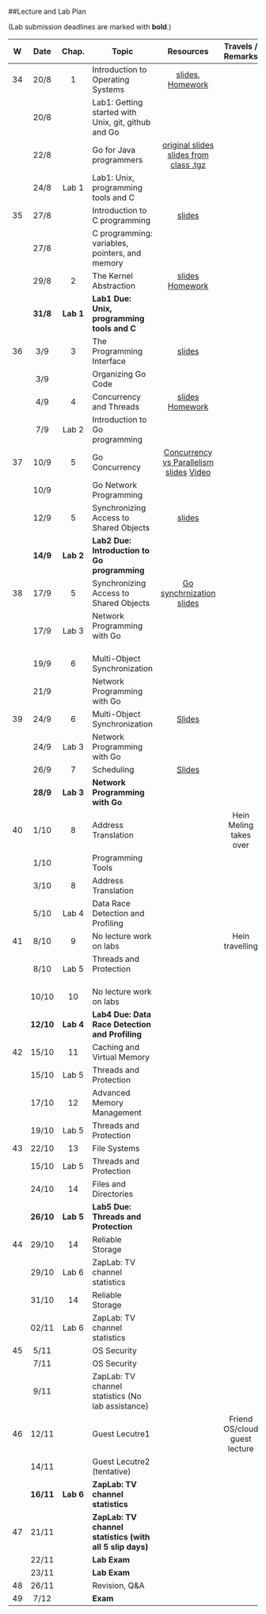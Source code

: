 ##Lecture and Lab Plan

(Lab submission deadlines are marked with **bold**.)

| W    |  Date     | Chap.     | Topic                                            | Resources | Travels / Remarks     |
|:----:|:---------:|:-----:    |--------------------------------------------------|:-------:|:------------:|
|  34  |  20/8     |   1       | Introduction to Operating Systems                |  [slides](https://stavanger.instructure.com/courses/2608/modules/items/29667), [Homework](https://stavanger.instructure.com/courses/2608/modules/items/29611)       |              |
|      |  20/8     |           | Lab1: Getting started with Unix, git, github and Go    |         |              |
|      |  22/8     |           | Go for Java programmers                          |  [original slides](https://talks.golang.org/2015/go-for-java-programmers.slide#1) [slides from class .tgz](https://stavanger.instructure.com/files/293503/download?download_frd=1)      |              |
|      |  24/8     | Lab 1     | Lab1: Unix, programming tools and C                    |         |              |
|  35  |  27/8     |           | Introduction to C programming                    | [slides](https://stavanger.instructure.com/files/293593/download?download_frd=1)        |              |
|      |  27/8     |           | C programming: variables, pointers, and memory   |         |              |
|      |  29/8     |   2       | The Kernel Abstraction                           |  [slides](https://stavanger.instructure.com/files/296854/download?download_frd=1) [Homework]()       |              |
|      |  **31/8**  | **Lab 1** | **Lab1 Due: Unix, programming tools and C**                |         |          |
|  36  |  3/9      |   3       | The Programming Interface                        | [slides](https://stavanger.instructure.com/files/306376/download?download_frd=1)        |              |
|      |  3/9      |           | Organizing Go Code                               |         |              |
|      |  4/9      |   4       | Concurrency and Threads                          |   [slides](https://stavanger.instructure.com/files/313317/download?download_frd=1)   [Homework]()   |              |
|      |  7/9      | Lab 2     | Introduction to Go programming                   |         |              |
|  37  |  10/9     |   5       | Go Concurrency           |   [Concurrency vs Parallelism slides](https://talks.golang.org/2012/waza.slide#1) [Video](https://vimeo.com/49718712)    |              |
|      |  10/9     |           | Go Network Programming                                   |         |              |
|      |  12/9     |   5       | Synchronizing Access to Shared Objects           | [slides](https://stavanger.instructure.com/files/316521/download?download_frd=1)        |              |
|      |  **14/9** | **Lab 2** | **Lab2 Due: Introduction to Go programming**               |         |              |
|  38  |  17/9     |   5       | Synchronizing Access to Shared Objects           |  [Go synchrnization slides](https://stavanger.instructure.com/files/283445/download?download_frd=1)       |              |
|      |  17/9     | Lab 3     | Network Programming with Go                      |         |              |
|      |  19/9     |   6       | Multi-Object Synchronization                     |         |              |
|      |  21/9     |           | Network Programming with Go      |          | 
|  39  |  24/9     |   6       | Multi-Object Synchronization                     |   [Slides](https://stavanger.instructure.com/courses/2608/modules/items/34626)      |              |
|      |  24/9 | Lab 3 | Network Programming with Go                  |         |              |
|      | 26/9      |   7       | Scheduling                                       |  [Slides](https://stavanger.instructure.com/courses/2608/modules/items/34627)       |              |
|      |  **28/9** | **Lab 3** | **Network Programming with Go**                  |         |              |
|  40  |  1/10     |   8       | Address Translation                              |         |  Hein Meling takes over            |
|      |  1/10     |           | Programming Tools                                |         |              |
|      |  3/10     |   8       | Address Translation                              |         |              |
|      |  5/10 | Lab 4 | Data Race Detection and Profiling                            |         |              |
|  41  | 8/10      |   9       | No lecture work on labs                       |         |     Hein travelling         |
|      | 8/10      | Lab 5     | Threads and Protection                           |         |              |
|      | 10/10     |  10       | No lecture work on labs                        |         |              |
|      |  **12/10** | **Lab 4** | **Lab4 Due: Data Race Detection and Profiling**                            |         |              |
|  42  | 15/10     |  11       | Caching and Virtual Memory                                     |         |              |
|      | 15/10 | Lab 5 | Threads and Protection   |         |      |
|      | 17/10     |  12       | Advanced Memory Management                                 |         |              |
|      | 19/10 | Lab 5 | Threads and Protection    |         |  |
|  43  |  22/10    |  13       | File Systems                            |         |              |
|      | 15/10 | Lab 5 | Threads and Protection   |         |      |
|      |  24/10    |  14       | Files and Directories                                 |         |              |
|      | **26/10** | **Lab 5** | **Lab5 Due: Threads and Protection**    |         |      |
|  44  | 29/10     |  14       | Reliable Storage                                 |         |              |
|      | 29/10     |  Lab 6         | ZapLab: TV channel statistics |         |              |
|      | 31/10     | 14     | Reliable Storage                     |         |              |
|      | 02/11     | Lab 6     | ZapLab: TV channel statistics                    |         |              |
|  45  | 5/11      |           |  OS Security                               |         |    |
|      | 7/11      |           |  OS Security                                  |         |    |
|      | 9/11     |           | ZapLab: TV channel statistics (No lab assistance)|         |              |
|  46  | 12/11     |           | Guest Lecutre1                  |         |    Friend OS/cloud guest lecture          |
|    | 14/11     |           | Guest Lecutre2 (tentative)                  |         |              |
|      | **16/11** | **Lab 6** | **ZapLab: TV channel statistics**                |         |              |
|  47    | 21/11     |           | **ZapLab: TV channel statistics (with all 5 slip days)**                                     |         |              |
|      | 22/11     |           | **Lab Exam**                                     |         |              |
|      | 23/11     |           | **Lab Exam**                                     |         |              |
|  48   | 26/11      |           | Revision, Q&A                                   |         |  |
|  49  | 7/12      |           | **Exam**                                         |         |              |

